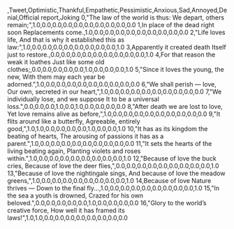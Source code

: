 ,Tweet,Optimistic,Thankful,Empathetic,Pessimistic,Anxious,Sad,Annoyed,Denial,Official report,Joking
0,"The law of the world is thus: We depart, others remain;",1.0,0.0,0.0,0.0,0.0,0.0,0.0,0.0,0.0,0.0
1,In place of the dead right soon Replacements come.,1.0,0.0,0.0,0.0,0.0,0.0,0.0,0.0,0.0,0.0
2,"Life loves life, And that is why it established this as law:",1.0,0.0,0.0,0.0,0.0,0.0,0.0,0.0,0.0,1.0
3,Apparently it created death Itself just to restore.,0.0,0.0,0.0,0.0,0.0,0.0,0.0,0.0,0.0,1.0
4,For that reason the weak it loathes Just like some old clothes;,0.0,0.0,0.0,0.0,0.0,1.0,0.0,0.0,0.0,1.0
5,"Since it loves the young, the new, With them may each year be adorned.",1.0,0.0,0.0,0.0,0.0,0.0,0.0,0.0,0.0,0.0
6,"We shall perish — love, Our own, secreted in our heart,",1.0,0.0,0.0,0.0,0.0,0.0,0.0,0.0,0.0,0.0
7,"We individually lose, and we suppose It to be a universal loss.",0.0,0.0,0.0,1.0,0.0,1.0,0.0,0.0,0.0,0.0
8,"After death we are lost to love, Yet love remains alive as before,",1.0,0.0,0.0,0.0,0.0,0.0,0.0,0.0,0.0,0.0
9,"It flits around like a butterfly, Agreeable, entirely good,",1.0,1.0,0.0,0.0,0.0,0.0,1.0,0.0,0.0,1.0
10,"It has as its kingdom the beating of hearts, The arousing of passions it has as a parent.",1.0,0.0,0.0,0.0,0.0,0.0,0.0,0.0,0.0,0.0
11,"It sets the hearts of the living beating again, Planting violets and roses within.",1.0,0.0,0.0,0.0,0.0,0.0,0.0,0.0,0.0,1.0
12,"Because of love the buck cries, Because of love the deer flies,",0.0,0.0,0.0,0.0,0.0,0.0,0.0,0.0,0.0,1.0
13,"Because of love the nightingale sings, And because of love the meadow greens,",1.0,0.0,0.0,0.0,0.0,0.0,0.0,0.0,0.0,1.0
14,Because of love Nature thrives — Down to the final fly...,1.0,0.0,0.0,0.0,0.0,0.0,0.0,0.0,0.0,1.0
15,"In the sea a youth is drowned, Crazed for his own beloved.",0.0,0.0,0.0,0.0,0.0,1.0,0.0,0.0,0.0,0.0
16,"Glory to the world’s creative force, How well it has framed its laws!",1.0,1.0,0.0,0.0,0.0,0.0,0.0,0.0,0.0,0.0
